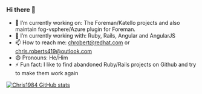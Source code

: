 ### Hi there 👋

- 🔭 I’m currently working on: The Foreman/Katello projects and also maintain fog-vsphere/Azure plugin for Foreman.
- 🌱 I’m currently working with: Ruby, Rails, Angular and AngularJS
- 📫 How to reach me: chrobert@redhat.com or chris.roberts419@outlook.com
- 😄 Pronouns: He/Him
- ⚡ Fun fact: I like to find abandoned Ruby/Rails projects on Github and try to make them work again

[![Chris1984 GitHub stats](https://github-readme-stats.vercel.app/api?username=chris1984&show_icons=true&theme=radical)](https://github.com/chris1984?tab=repositories)
